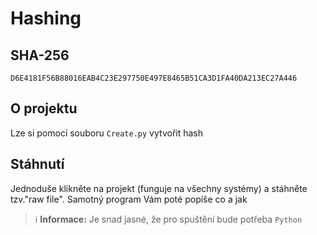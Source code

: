 # Hashing

## SHA-256
```SHA-256
D6E4181F56B88016EAB4C23E297750E497E8465B51CA3D1FA40DA213EC27A446
```

## O projektu

Lze si pomocí souboru `Create.py` vytvořit hash

## Stáhnutí

Jednoduše klikněte na projekt (funguje na všechny systémy) a stáhněte tzv."raw file". Samotný program Vám poté popíše co a jak

> ℹ️ **Informace:**
> Je snad jasné, že pro spuštění bude potřeba `Python`
